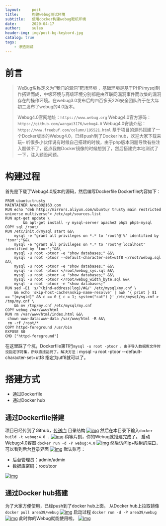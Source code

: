 ```yaml
---
layout:     post             
title:      构建webug测试环境     
subtitle:   使用docker构建webug靶机环境         
date:       2020-04-17             
author:     suleo                  
header-img: img/post-bg-keybord.jpg    
catalog: true                      
tags:                              
    - 渗透测试   
---   
```

        
# 前言

>  WeBug名称定义为”我们的漏洞”靶场环境 ，基础环境是基于PHP/mysql制作搭建而成，中级环境与高级环境分别都是由互联网漏洞事件而收集的漏洞存在的操作环境。在webug3.0发布后的四百多天226安全团队终于在大年初二发布了webug的4.0版本。
>
> Webug4.0官网地址：`https://www.webug.org`
> Webug4.0官方源码：`https://github.com/wangai3176/webug4.0`
> Webug4.0安装介绍：`https://www.freebuf.com/column/195521.html`
> 基于项目的源码搭建了一个Docker版本的Webug4.0，已经push到了Docker hub，欢迎大家下载来玩~
> 听很多小伙伴说有时候自己搭建的时候，由于php版本问题导致有些注入题做不了，这点我做Docker镜像的时候想到了，然后搭建完本地测试了一下，注入题没问题。

# 构建过程

首先是下载了Webug4.0版本的源码，然后编写Dockerfile
Dockerfile内容如下：

```
FROM ubuntu:trusty
MAINTAINER Area39@163.com
RUN echo "deb http://mirrors.aliyun.com/ubuntu/ trusty main restricted universe multiverse"> /etc/apt/sources.list
RUN apt-get update \
        && apt-get install -y mysql-server apache2 php5 php5-mysql
COPY sql /root/
RUN /etc/init.d/mysql start &&\
    mysql -e "grant all privileges on *.* to 'root'@'%' identified by 'toor';"&&\
    mysql -e "grant all privileges on *.* to 'root'@'localhost' identified by 'toor';"&&\
    mysql -u root -ptoor -e "show databases;" &&\
    mysql -u root -ptoor --default-character-set=utf8 </root/webug.sql &&\
    mysql -u root -ptoor -e "show databases;" &&\
    mysql -u root -ptoor </root/webug_sys.sql &&\
    mysql -u root -ptoor -e "show databases;" &&\
    mysql -u root -ptoor </root/webug_width_byte.sql &&\
    mysql -u root -ptoor -e "show databases;"
RUN sed -Ei 's/^(bind-address|log)/#&/' /etc/mysql/my.cnf \
	&& echo 'skip-host-cache\nskip-name-resolve' | awk '{ print } $1 == "[mysqld]" && c == 0 { c = 1; system("cat") }' /etc/mysql/my.cnf > /tmp/my.cnf \
	&& mv /tmp/my.cnf /etc/mysql/my.cnf
COPY webug /var/www/html
RUN rm /var/www/html/index.html &&\
 chown www-data:www-data /var/www/html -R &&\
 rm -rf /root/*
COPY httpd-foreground /usr/bin
EXPOSE 80
CMD ["httpd-foreground"]
```

在这里踩了个坑，Dockerfile第11行`mysql -u root -ptoor ，由于导入数据库文件时没指定字符集，所以直接乱码了。解决方法：`mysql -u root -ptoor --default-character-set=utf8 指定为utf8就可以了。

# 搭建方式

- 通过Dockerfile
- 通过Docker hub

## 通过Dockerfile搭建

项目已经传到了Github，[传送门](https://github.com/Area39/Webug4.0-Docker)
目录结构
[![img](https://tva4.sinaimg.cn/large/007DFXDhgy1g5nckxhmv5j30uk04uq38.jpg)](https://tva4.sinaimg.cn/large/007DFXDhgy1g5nckxhmv5j30uk04uq38.jpg)
然后在本目录下输入`docker build -t webug:4.0 .`
[![img](https://tva4.sinaimg.cn/large/007DFXDhgy1g5ncmy9y7fj316d0er401.jpg)](https://tva4.sinaimg.cn/large/007DFXDhgy1g5ncmy9y7fj316d0er401.jpg)
稍等片刻，你的Webug就搭建完成了。
启动Webug:4.0容器
`docker run -d -P webug:4.0`
[![img](https://tva3.sinaimg.cn/large/007DFXDhly1g5ncr0avthj314s06274n.jpg)](https://tva3.sinaimg.cn/large/007DFXDhly1g5ncr0avthj314s06274n.jpg)
然后访问ip+映射的端口，可以看到后台登录界面
[![img](https://tva3.sinaimg.cn/large/007DFXDhgy1g5ncp6v58fj31650kqgmd.jpg)](https://tva3.sinaimg.cn/large/007DFXDhgy1g5ncp6v58fj31650kqgmd.jpg)
默认账号：

- 后台管理员：admin/admin
- 数据库密码：root/toor

[![img](https://tva3.sinaimg.cn/large/007DFXDhgy1g5nctcdvatj31hc0sc77j.jpg)](https://tva3.sinaimg.cn/large/007DFXDhgy1g5nctcdvatj31hc0sc77j.jpg)

## 通过Docker hub搭建

为了大家方便使用，已经push到了docker hub上面。
从Docker hub上拉取镜像
`docker pull area39/webug`
[![img](https://tva2.sinaimg.cn/large/007DFXDhgy1g5nd0z95hyj30yf0bzdgu.jpg)](https://tva2.sinaimg.cn/large/007DFXDhgy1g5nd0z95hyj30yf0bzdgu.jpg)
启动过程
`docker run -d -P area39/webug`
[![img](https://tva3.sinaimg.cn/large/007DFXDhly1g5oprxekjnj314w052dg7.jpg)](https://tva3.sinaimg.cn/large/007DFXDhly1g5oprxekjnj314w052dg7.jpg)
此时你的Webug就能使用啦。
[![img](https://tva4.sinaimg.cn/large/007DFXDhgy1g5nd8tcujij31460ne0ti.jpg)](https://tva4.sinaimg.cn/large/007DFXDhgy1g5nd8tcujij31460ne0ti.jpg)
